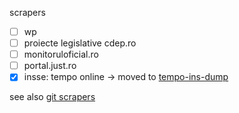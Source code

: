 scrapers

- [ ] wp
- [ ] proiecte legislative cdep.ro
- [ ] monitoruloficial.ro
- [ ] portal.just.ro
- [x] insse: tempo online &rarr; moved to [tempo-ins-dump](https://github.com/gov2-ro/tempo-ins-dump) 

see also [git scrapers](https://github.com/gov2-ro/prometeu/) 